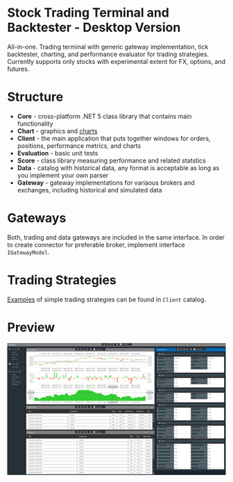 # Stock Trading Terminal and Backtester - Desktop Version

All-in-one. Trading terminal with generic gateway implementation, tick backtester, charting, and performance evaluator for trading strategies.
Currently supports only stocks with experimental extent for FX, options, and futures. 

# Structure

* **Core** - cross-platform .NET 5 class library that contains main functionality 
* **Chart** - graphics and [charts](https://github.com/Indemos/Canvas)
* **Client** - the main application that puts together windows for orders, positions, performance metrics, and charts 
* **Evaluation** - basic unit tests 
* **Score** - class library measuring performance and related statstics
* **Data** - catalog with historical data, any format is acceptable as long as you implement your own parser
* **Gateway** - gateway implementations for variaous brokers and exchanges, including historical and simulated data

# Gateways 

Both, trading and data gateways are included in the same interface. 
In order to create connector for preferable broker, implement interface `IGatewayModel`.

# Trading Strategies

[Examples](https://github.com/Indemos/Terminal/tree/master/Client/Strategies) of simple trading strategies can be found in `Client` catalog.

# Preview 

![](Screens/Panels.png)
